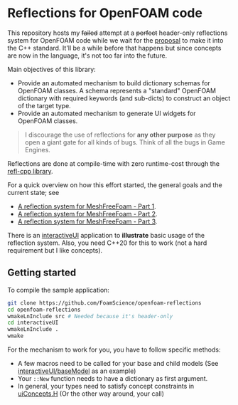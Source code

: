 # Reflections for OpenFOAM code

This repository hosts my ~~failed~~ attempt at a ~~perfect~~ header-only reflections system for OpenFOAM code while we wait for the [proposal](https://www.open-std.org/JTC1/SC22/WG21/docs/papers/2022/p1240r2.pdf) to make it into the C++ standard. It'll be a while before that happens but since concepts are now in the language, it's not too far into the future.

Main objectives of this library:
- Provide an automated mechanism to build dictionary schemas for OpenFOAM classes. A schema represents a "standard" OpenFOAM dictionary with required keywords (and sub-dicts) to construct an object of the target type.
- Provide an automated mechanism to generate UI widgets for OpenFOAM classes.

> I discourage the use of reflections for **any other purpose** as they open a giant gate for all kinds of bugs. Think of all the bugs in Game Engines.

Reflections are done at compile-time with zero runtime-cost through the [refl-cpp library](https://github.com/veselink1/refl-cpp).

For a quick overview on how this effort started, the general goals and the current state; see
- [A reflection system for MeshFreeFoam - Part 1](https://foamscience.github.io/MeshFreeFoam-Docs/blog/2023/09/29/a-reflection-system-for-meshfreefoam-part-1/).
- [A reflection system for MeshFreeFoam - Part 2](https://foamscience.github.io/MeshFreeFoam-Docs/blog/2023/10/02/a-reflection-system-for-meshfreefoam-part-2/).
- [A reflection system for MeshFreeFoam - Part 3](https://foamscience.github.io/MeshFreeFoam-Docs/blog/2023/10/05/a-reflection-system-for-meshfreefoam-part-3/).

There is an [interactiveUI](src/interactiveUI) application to **illustrate** basic usage of the reflection system. Also, you need C++20 for this to work (not a hard requirement but I like concepts).

## Getting started

To compile the sample application:
```bash
git clone https://github.com/FoamScience/openfoam-reflections
cd openfoam-reflections
wmakeLnInclude src # Needed because it's header-only
cd interactiveUI
wmakeLnInclude .
wmake
```

For the mechanism to work for you, you have to follow specific methods:
- A few macros need to be called for your base and child models (See [interactiveUI/baseModel](/interactiveUI/baseModel) as an example)
- Your `::New` function needs to have a dictionary as first argument.
- In general, your types need to satisfy concept constraints in [uiConcepts.H](/src/ui/uiConcepts.H) (Or the other way around, your call)
